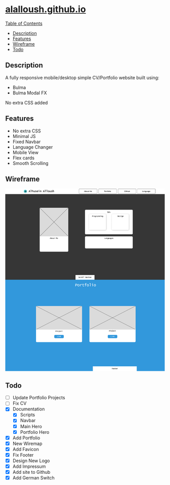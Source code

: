 # [alalloush.github.io](https://alalloush.github.io)
[Table of Contents](#alalloushgithubio)
  * [Description](#description)
  * [Features](#features)
  * [Wireframe](#wireframe)
  * [Todo](#todo)
  
## Description
A fully responsive mobile/desktop simple CV/Portfolio website built using:
* Bulma
* Bulma Modal FX

No extra CSS added 

## Features
* No extra CSS
* Minimal JS
* Fixed Navbar
* Language Changer
* Mobile View
* Flex cards
* Smooth Scrolling

## Wireframe
![Wireframe](https://github.com/alalloush/alalloush.github.io/blob/master/doc/Wireframe.webp?raw=true)


## Todo

* [ ] Update Portfolio Projects
* [ ] Fix CV
* [x] Documentation
	* [x] Scripts
	* [x] Navbar
	* [x] Main Hero
	* [x] Portfolio Hero
* [x] Add Portfolio
* [x] New Wiremap
* [x] Add Favicon
* [x] Fix Footer
* [x] Design New Logo
* [x] Add Impressum
* [x] Add site to Github
* [x] Add German Switch